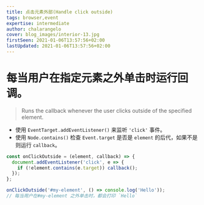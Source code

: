 ```yaml
---
title: 点击元素外部(Handle click outside)
tags: browser,event
expertise: intermediate
author: chalarangelo
cover: blog_images/interior-13.jpg
firstSeen: 2021-01-06T13:57:56+02:00
lastUpdated: 2021-01-06T13:57:56+02:00
---
```


# 每当用户在指定元素之外单击时运行回调。
> Runs the callback whenever the user clicks outside of the specified element.

- 使用 `EventTarget.addEventListener()` 来监听 `'click'` 事件。
- 使用 `Node.contains()` 检查 `Event.target` 是否是 `element` 的后代，如果不是则运行 `callback`。

```js
const onClickOutside = (element, callback) => {
  document.addEventListener('click', e => {
    if (!element.contains(e.target)) callback();
  });
};
```

```js
onClickOutside('#my-element', () => console.log('Hello'));
// 每当用户在#my-element 之外单击时，都会打印 `Hello`
```
